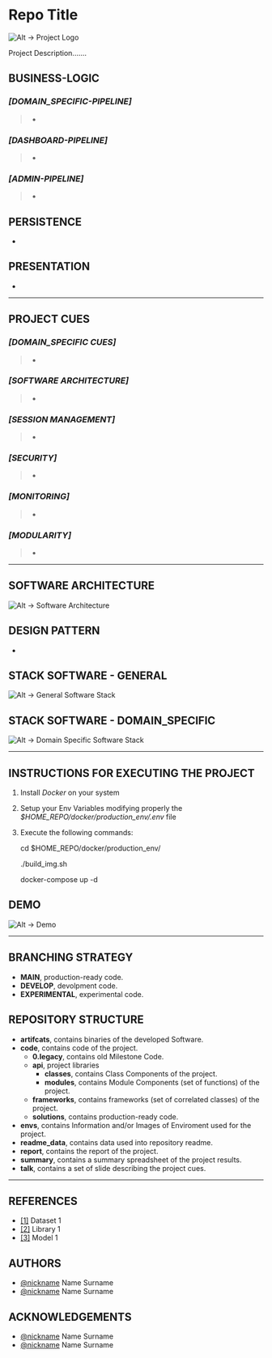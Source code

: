 # Repo Title
![Alt -> Project Logo](./readme_data/logo.svg)

Project Description.......


## BUSINESS-LOGIC

### *[DOMAIN_SPECIFIC-PIPELINE]*
>- 

### *[DASHBOARD-PIPELINE]*
>- 

### *[ADMIN-PIPELINE]*
>- 


## PERSISTENCE
- 

## PRESENTATION
- 

------------------------------------------------------------------------------------------
## PROJECT CUES


### *[DOMAIN_SPECIFIC CUES]*
>- 


### *[SOFTWARE ARCHITECTURE]*
>- 


### *[SESSION MANAGEMENT]*
>- 


### *[SECURITY]*
>- 


### *[MONITORING]*
>- 


### *[MODULARITY]*
>- 
    
------------------------------------------------------------------------------------------
## SOFTWARE ARCHITECTURE
![Alt -> Software Architecture](./readme_data/arch.svg)


## DESIGN PATTERN
- 


## STACK SOFTWARE - GENERAL
![Alt -> General Software Stack](./readme_data/general_sw.svg)

## STACK SOFTWARE - DOMAIN_SPECIFIC
![Alt -> Domain Specific Software Stack](./readme_data/domain_sw.svg)

------------------------------------------------------------------------------------------
## INSTRUCTIONS FOR EXECUTING THE PROJECT
1. Install *Docker* on your system
2. Setup your Env Variables modifying properly the *$HOME_REPO/docker/production_env/.env* file
3. Execute the following commands:

    cd $HOME_REPO/docker/production_env/

    ./build_img.sh
    
    docker-compose up -d


## DEMO
![Alt -> Demo](./readme_data/img_1.jpg)

------------------------------------------------------------------------------------------
## BRANCHING STRATEGY
- **MAIN**, production-ready code.
- **DEVELOP**, devolpment code.
- **EXPERIMENTAL**, experimental code.

## REPOSITORY STRUCTURE
- **artifcats**, contains binaries of the developed Software.
- **code**, contains code of the project.
    - **0.legacy**, contains old Milestone Code.
    - **api**, project libraries
        - **classes**, contains Class Components of the project.
        - **modules**, contains Module Components (set of functions)  of the project.
    - **frameworks**, contains frameworks (set of correlated classes) of the project.
    - **solutions**, contains production-ready code.
- **envs**, contains Information and/or Images of Enviroment used for the project.
- **readme_data**, contains data used into repository readme.
- **report**, contains the report of the project.
- **summary**, contains a summary spreadsheet of the project results.
- **talk**, contains a set of slide describing the project cues.

------------------------------------------------------------------------------------------
## REFERENCES
- [[1]](https://*.com/*) Dataset 1
- [[2]](https://*.com/*) Library 1
- [[3]](https://*.com/*) Model 1


## AUTHORS
- [@nickname](https://*.com/*) Name Surname
- [@nickname](https://*.com/*) Name Surname


## ACKNOWLEDGEMENTS 
- [@nickname](https://*.com/*) Name Surname
- [@nickname](https://*.com/*) Name Surname